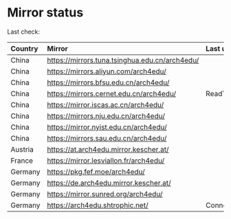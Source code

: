 <script src="./time.js"></script>
# Mirror status
Last check: <script type="text/javascript">localize(1760286399.2518475);</script>

|Country|Mirror|Last update|
|:------|:-----|:----------|
|China|https://mirrors.tuna.tsinghua.edu.cn/arch4edu/|<script type="text/javascript">localize(1760251641);</script>|
|China|https://mirrors.aliyun.com/arch4edu/|<script type="text/javascript">localize(1760251641);</script>|
|China|https://mirrors.bfsu.edu.cn/arch4edu/|<script type="text/javascript">localize(1760251641);</script>|
|China|https://mirrors.cernet.edu.cn/arch4edu/|ReadTimeout|
|China|https://mirror.iscas.ac.cn/arch4edu/|<script type="text/javascript">localize(1760251641);</script>|
|China|https://mirrors.nju.edu.cn/arch4edu/|<script type="text/javascript">localize(1760078922);</script>|
|China|https://mirror.nyist.edu.cn/arch4edu/|<script type="text/javascript">localize(1760251641);</script>|
|China|https://mirrors.sau.edu.cn/arch4edu/|<script type="text/javascript">localize(1756795646);</script>|
|Austria|https://at.arch4edu.mirror.kescher.at/|<script type="text/javascript">localize(1760251641);</script>|
|France|https://mirror.lesviallon.fr/arch4edu/|<script type="text/javascript">localize(1760251641);</script>|
|Germany|https://pkg.fef.moe/arch4edu/|<script type="text/javascript">localize(1760251641);</script>|
|Germany|https://de.arch4edu.mirror.kescher.at/|<script type="text/javascript">localize(1760251641);</script>|
|Germany|https://mirror.sunred.org/arch4edu/|<script type="text/javascript">localize(1760251641);</script>|
|Germany|https://arch4edu.shtrophic.net/|ConnectionError|

<script src="./tablefilter/tablefilter.js"></script>
<script src="./table.js"></script>